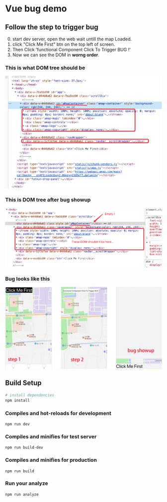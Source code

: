 # Vue bug demo

## Follow the step to trigger bug

0. start dev server, open the web wait untill the map Loaded.
1. click "Click Me First" btn on the top left of screen.
2. Then  Click 'functional Component Click To Trigger BUG !'
3. Now we can see the DOM in **worng order**.

### This is what DOM tree should be
![alt text](./articleImg/before.png)

### This is DOM tree after bug showup
![alt text](./articleImg/after.png)

### Bug looks like this
![alt text](./articleImg/lookslike.png)

## Build Setup

``` bash
# install dependencies
npm install
```

### Compiles and hot-reloads for development

```
npm run dev
```

### **Compiles and minifies for test server**

```
npm run build-dev
```

### Compiles and minifies for production

```
npm run build
```

### Run your analyze

```
npm run analyze
```

